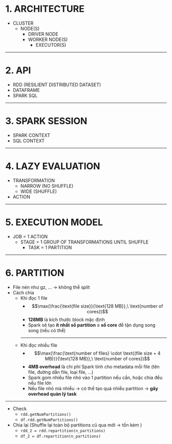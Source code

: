 # 1. ARCHITECTURE
- CLUSTER
	- NODE(S)
		- DRIVER NODE
		- WORKER NODE(S)
			- EXECUTOR(S)
---
 # 2. API
- RDD (RESILIENT DISTRIBUTED DATASET)
- DATAFRAME
- SPARK SQL
---
# 3. SPARK SESSION
- SPARK CONTEXT
- SQL CONTEXT
---
# 4. LAZY EVALUATION
- TRANSFORMATION
	- NARROW (NO SHUFFLE)
	- WIDE (SHUFFLE)
- ACTION
---
# 5.  EXECUTION MODEL
 - JOB = 1 ACTION
	 - STAGE = 1 GROUP OF TRANSFORMATIONS UNTIL SHUFFLE
		 - TASK = 1 PARTITION
---
# 6. PARTITION
- File nén như gz, ... -> không thể split
- Cách chia
	- Khi đọc 1 file
		- $$\max(\frac{\text{file size}}{\text{128 MB}},\ \text{number of cores})$$
		- **128MB** là kích thước block mặc định
		- Spark sẽ tạo **ít nhất số partition = số core** để tận dụng song song (nếu có thể)
		---
	- Khi đọc nhiều file
		- $$\max(\frac{\text{number of files} \cdot \text{(file size + 4 MB)}}{\text{128 MB}},\ \text{number of cores})$$
		- **4MB overhead** là chi phí Spark tính cho metadata mỗi file (tên file, đường dẫn file, loại file, ...)
		- Spark gom nhiều file nhỏ vào 1 partition nếu cần, hoặc chia đều nếu file lớn
		- Nếu file nhỏ mà nhiều → có thể tạo quá nhiều partition → **gây overhead quản lý task**
 ---
- Check
	- `rdd.getNumPartitions()`
	- `df.rdd.getNumPartitions()`
- Chia lại (Shuffle lại toàn bộ partitions cũ qua mới -> tốn kém )
	- `rdd_2 = rdd.repartition(n_partitions)`
	- `df_2 = df.repartition(n_partitions)`
	
